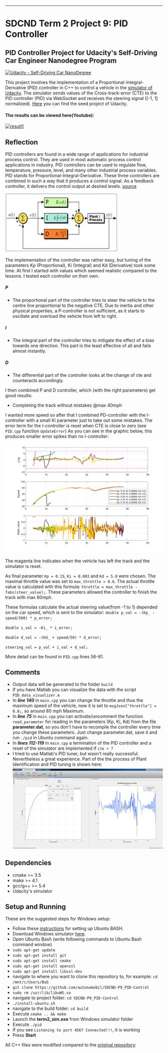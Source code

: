 [//]: # (Image References)

[img1]: ./images/PID_comparison.png "PID_comparison.png"
[img2]: ./images/PID_tuning.png "PID_tuning.png"
[img3]: ./images/Working-of-PID-controller.jpg "Working.png"
___
# SDCND Term 2 Project 9: PID Controller
## PID Controller Project for Udacity's Self-Driving Car Engineer Nanodegree Program
[![Udacity - Self-Driving Car NanoDegree](https://s3.amazonaws.com/udacity-sdc/github/shield-carnd.svg)](http://www.udacity.com/drive)

This project involves the implementation of a Proportional-Integral-Derivative (PID) controller in C++ to control a vehicle in the [simulator of Udacity](https://github.com/udacity/self-driving-car-sim/releases). The simulator sends values of the Cross-track-error (CTE) to the PID controller (PID) via WebSocket and receives the steering signal ([-1, 1] normalized). [Here](https://github.com/udacity/CarND-PID-Control-Project) you can find the seed project of Udacity.

#### The results can be viewed here(Youtube):
[![result1](https://img.youtube.com/vi/GynEJXByuOo/0.jpg)](https://www.youtube.com/watch?v=GynEJXByuOo)

## Reflection
PID controllers are found in a wide range of applications for industrial process control. They are used in most automatic process control applications in industry. PID controllers can be used to regulate flow, temperature, pressure, level, and many other industrial process variables. PID stands for Proportional-Integral-Derivative. These three controllers are combined in such a way that it produces a control signal. As a feedback controller, it delivers the control output at desired levels. [source](https://www.elprocus.com/the-working-of-a-pid-controller/)

![img3]


The implementation of the controller was rather easy, but tuning of the parameters Kp (Proportional), Ki (Integral) and Kd (Derivative) took some time. At first I started with values which seemed realistic compared to the lessons. I tested each controller on their own.

##### P
* The proportional part of the controller tries to steer the vehicle to the centre line proportional to the negative CTE. Due to inertia and other physical properties, a P-controller is not sufficient, as it starts to oscillate and overload the vehicle from left to right.

##### I
* The integral part of the controller tries to mitigate the effect of a bias towards one direction. This part is the least effective of all and fails almost instantly.


##### D
* The differential part of the controller looks at the change of cte and counteracts accordingly.


I then combined P and D controller, which (with the right parameters) get good results:
* Completing the track without mistakes @max 40mph

I wanted more speed so after that I combined PD-controller with the I-controller with a small Ki parameter just to take out some mistakes. The error term for the I-controller is reset when CTE is close to zero (see ``PID.cpp`` function ``UpdateError``) As you can see in the graphic below, this produces smaller error spikes than no I-controller:
![img1]

The magenta line indicates when the vehicle has left the track and the simulator is reset.

As final parameter ``Kp = 0.15``, ``Ki = 0.003``  and ``Kd = 5.0`` were chosen. The maximal throttle value was set to ``max_throttle = 0.6``. The actual throttle value is calculated with this formula: ``throttle = max_throttle - fabs(steer_value);``. These parameters allowed the controller to finish the track with max 60mph.

These formulas calculate the actual steering value(from -1 to 1) depended on the car speed, which is sent to the simulator:
``double p_val = -(Kp_ - speed/500) * p_error;``

``double i_val = -Ki_ * i_error;``

``double d_val = -(Kd_ + speed/50) * d_error;``

``steering_val = p_val + i_val + d_val;``

More detail can be found in ``PID.cpp`` lines 56-81.

## Comments
* Output data will be generated to the folder ``build``
* If you have Matlab you can visualize the data with the script  ``PID_data_visualizer.m``
* In ***line 140*** in ``main.cpp`` you can change the throttle and thus the maximum speed of the vehicle, now it is set to ``msgJson["throttle"] = 0.8;``, so around 80 mph Maximum.
* In ***line 75*** in ``main.cpp`` you can activate/uncomment the function ``read_parameter`` for reading in the parameters (Kp, Ki, Kd) from the file  **parameter.dat**, so you don't have to recompile the controller every time you change these parameters. Just change parameter.dat, save it and run ``./pid`` in Ubuntu command again.
* In ***lines 112-119*** in ``main.cpp`` a termination of the PID controller and a reset of the simulator are implemented if ``cte > 7``
* I tried to use Matlab's PID tuner, but wasn't really successful. Nevertheless a great experience. Part of the the process of Plant Identification and PID tuning is shown here:
![img2]



## Dependencies

* cmake >= 3.5
* make >= 4.1
* gcc/g++ >= 5.4
* Udacity's simulator

## Setup and Running
These are the suggested steps for Windows setup:

* Follow these [instructions](https://www.howtogeek.com/249966/how-to-install-and-use-the-linux-bash-shell-on-windows-10/) for setting up Ubuntu BASH.
* Download Windows simulator [here](https://github.com/udacity/self-driving-car-sim/releases).
* Open Ubuntu Bash (write following commands to Ubuntu Bash command window)
* ``sudo apt-get update``
* ``sudo apt-get install git``
* ``sudo apt-get install cmake``
* ``sudo apt-get install openssl``
* ``sudo apt-get install libssl-dev``
* navigate to where you want to clone this repository to, for example:
 ``cd /mnt/c/Users/Bob``
* ``git clone https://github.com/autonomobil/SDCND-P9_PID-Control``
* ``sudo rm /usr/lib/libuWS.so``
* navigate to project folder: ``cd SDCND-P9_PID-Control``
* ``./install-ubuntu.sh``
* navigate to the build folder: ``cd build``
* Execute ``cmake .. && make``
* Launch the **term2_sim.exe** from Windows simulator folder
* Execute ``./pid``
* If you see ``Listening to port 4567 Connected!!!``, it is working
* Press **Start**


All C++ files were modified compared to the [original repository](https://github.com/udacity/CarND-PID-Control-Project):  
